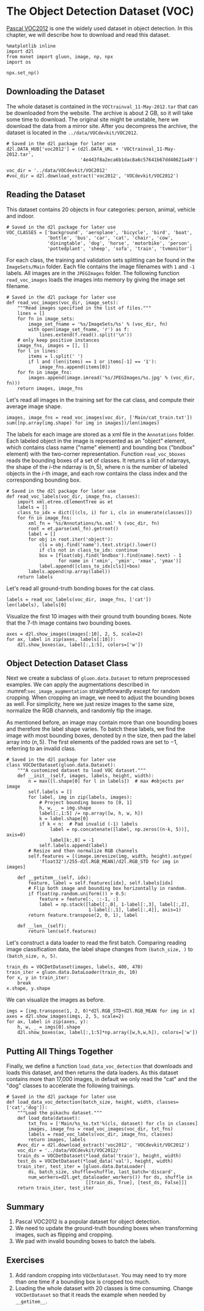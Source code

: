 # The Object Detection Dataset (VOC)

[Pascal VOC2012](http://host.robots.ox.ac.uk/pascal/VOC/voc2012/) is one the widely used dataset in object detection. In this chapter, we will describe how to download and read this dataset.

```{.python .input  n=4}
%matplotlib inline
import d2l
from mxnet import gluon, image, np, npx
import os

npx.set_np()
```

## Downloading the Dataset

The whole dataset is contained in the `VOCtrainval_11-May-2012.tar` that can be downloaded from the website. The archive is about 2 GB, so it will take some time to download. The original site might be unstable, here we download the data from a mirror site.  After you decompress the archive, the dataset is located in the `../data/VOCdevkit/VOC2012`.

```{.python .input  n=5}
# Saved in the d2l package for later use
d2l.DATA_HUB['voc2012'] = (d2l.DATA_URL + 'VOCtrainval_11-May-2012.tar',
                           '4e443f8a2eca6b1dac8a6c57641b67dd40621a49')

voc_dir = '../data/VOCdevkit/VOC2012'
#voc_dir = d2l.download_extract('voc2012', 'VOCdevkit/VOC2012')
```

## Reading the Dataset

This dataset contains 20 objects in four categories: person, animal, vehicle and indoor.

```{.python .input  n=6}
# Saved in the d2l package for later use
VOC_CLASSES = ['background', 'aeroplane', 'bicycle', 'bird', 'boat',
               'bottle', 'bus', 'car', 'cat', 'chair', 'cow',
               'diningtable', 'dog', 'horse', 'motorbike', 'person',
               'pottedplant', 'sheep', 'sofa', 'train', 'tvmonitor']
```

For each class, the training and validation sets splitting can be found in the `ImageSets/Main` folder. Each file contains the image filenames with `1` and `-1` labels. All images are in the `JPEGImages` folder. The following function `read_voc_images` loads the images into memory by giving the image set filename.

```{.python .input  n=9}
# Saved in the d2l package for later use
def read_voc_images(voc_dir, image_sets):
    """Read images specified in the list of files."""
    lines = []
    for fn in image_sets:
        image_set_fname = '%s/ImageSets/%s' % (voc_dir, fn)
        with open(image_set_fname, 'r') as f:
            lines.extend(f.read().split('\n'))
    # only keep positive instances
    image_fns, images = [], []
    for l in lines:
        items = l.split(' ')
        if l and (len(items) == 1 or items[-1] == '1'):
            image_fns.append(items[0])
    for fn in image_fns:
        images.append(image.imread('%s/JPEGImages/%s.jpg' % (voc_dir, fn)))
    return images, image_fns
```

Let's read all images in the training set for the cat class, and compute their average image shape.

```{.python .input  n=10}
images, image_fns = read_voc_images(voc_dir, ['Main/cat_train.txt'])
sum([np.array(img.shape) for img in images])/len(images)
```

The labels for each image are stored as a xml file in the `Annotations` folder. Each labeled object in the image is represented as an "object" element, which contains class name ("name" element) and bounding box ("bndbox" element) with the two-corner representation. Function `read_voc_bboxes` reads the bounding boxes of a set of classes. It returns a list of ndarrays, the shape of the $i$-the ndarray is $(n, 5)$, where $n$ is the number of labeled objects in the $i$-th image, and each row contains the class index and the corresponding bounding box.

```{.python .input  n=11}
# Saved in the d2l package for later use
def read_voc_labels(voc_dir, image_fns, classes):
    import xml.etree.cElementTree as et
    labels = []
    class_to_idx = dict([(cls, i) for i, cls in enumerate(classes)])
    for fn in image_fns:
        xml_fn = '%s/Annotations/%s.xml' % (voc_dir, fn)
        root = et.parse(xml_fn).getroot()
        label = []
        for obj in root.iter('object'):
            cls = obj.find('name').text.strip().lower()
            if cls not in class_to_idx: continue
            box = [float(obj.find('bndbox').find(name).text) - 1
                   for name in ('xmin', 'ymin', 'xmax', 'ymax')]
            label.append([class_to_idx[cls]]+box)
        labels.append(np.array(label))
    return labels
```

Let's read all ground-truth bonding boxes for the cat class.

```{.python .input  n=12}
labels = read_voc_labels(voc_dir, image_fns, ['cat'])
len(labels), labels[0]
```

Visualize the first 10 images with their ground truth bounding boxes. Note that the $7$-th image contains two bounding boxes.

```{.python .input  n=13}
axes = d2l.show_images(images[:10], 2, 5, scale=2)
for ax, label in zip(axes, labels[:10]):
    d2l.show_boxes(ax, label[:,1:5], colors=['w'])
```

## Object Detection Dataset Class

Next we create a subclass of `gluon.data.Dataset` to return preprocessed examples. We can apply the augmentations described in :numref:`sec_image_augmentation` straightforwardly except for random cropping. When cropping an image, we need to adjust the bounding boxes as well. For simplicity, here we just resize images to the same size, normalize the RGB channels, and randomly flip the image.


As mentioned before, an image may contain more than one bounding boxes and therefore the label shape varies. To batch these labels, we find the image with most bounding boxes, denoted by $n$ the size, then pad the label array into $(n,5)$. The first elements of the padded rows are set to $-1$, referring to an invalid class.

```{.python .input  n=14}
# Saved in the d2l package for later use
class VOCDetDataset(gluon.data.Dataset):
    """A customized dataset to load VOC dataset."""
    def __init__(self, images, labels, height, width):
        n = max([l.shape[0] for l in labels])  # max #objects per image
        self.labels = []
        for label, img in zip(labels, images):
            # Project bounding boxes to [0, 1]
            h, w, _ = img.shape
            label[:,1:5] /= np.array([w, h, w, h])
            k = label.shape[0]
            if k < n:  # Pad invalid (-1) labels
                label = np.concatenate([label, np.zeros((n-k, 5))], axis=0)
                label[k:,0] = -1
            self.labels.append(label)
        # Resize and then normalize RGB channels
        self.features = [(image.imresize(img, width, height).astype(
            'float32')/255-d2l.RGB_MEAN)/d2l.RGB_STD for img in images]

    def __getitem__(self, idx):
        feature, label = self.features[idx], self.labels[idx]
        # Flip both image and bounding box horizontally in random.
        if float(np.random.uniform()) > 0.5:
            feature = feature[:, ::-1, :]
            label = np.stack([label[:,0], 1-label[:,3], label[:,2],
                              1-label[:,1], label[:,4]], axis=1)
        return feature.transpose(2, 0, 1), label

    def __len__(self):
        return len(self.features)
```

Let's construct a data loader to read the first batch. Comparing reading image classification data, the label shape changes from `(batch_size, )` to `(batch_size, n, 5)`.

```{.python .input  n=15}
train_ds = VOCDetDataset(images, labels, 400, 470)
train_iter = gluon.data.DataLoader(train_ds, 10)
for x, y in train_iter:
    break
x.shape, y.shape
```

We can visualize the images as before.

```{.python .input  n=20}
imgs = [img.transpose(1, 2, 0)*d2l.RGB_STD+d2l.RGB_MEAN for img in x]
axes = d2l.show_images(imgs, 2, 5, scale=2)
for ax, label in zip(axes, y):
    h, w, _ = imgs[0].shape
    d2l.show_boxes(ax, label[:,1:5]*np.array([w,h,w,h]), colors=['w'])
```

## Putting All Things Together

Finally, we define a function `load_data_voc_detection` that downloads and loads this dataset, and then returns the data loaders. As this dataset contains more than 17,000 images, in default we only read the "cat" and the "dog" classes to accelerate the following trainings.

```{.python .input  n=25}
# Saved in the d2l package for later use
def load_data_voc_detection(batch_size, height, width, classes=['cat','dog']):
    """Load the pikachu dataset."""
    def load_data(dataset):
        txt_fns = ['Main/%s_%s.txt'%(cls, dataset) for cls in classes]
        images, image_fns = read_voc_images(voc_dir, txt_fns)
        labels = read_voc_labels(voc_dir, image_fns, classes)
        return images, labels
    #voc_dir = d2l.download_extract('voc2012', 'VOCdevkit/VOC2012')
    voc_dir = '../data/VOCdevkit/VOC2012/'
    train_ds = VOCDetDataset(*load_data('train'), height, width)
    test_ds = VOCDetDataset(*load_data('val'), height, width)
    train_iter, test_iter = [gluon.data.DataLoader(
        ds, batch_size, shuffle=shuffle, last_batch='discard',
        num_workers=d2l.get_dataloader_workers()) for ds, shuffle in
                             [[train_ds, True], [test_ds, False]]]
    return train_iter, test_iter
```

## Summary

1. Pascal VOC2012 is a popular dataset for object detection.
1. We need to update the ground-truth bounding boxes when transforming images, such as flipping and cropping.
1. We pad with invalid bounding boxes to batch the labels.


## Exercises

1. Add random cropping into `VOCDetDataset`. You may need to try more than one time if a bounding box is cropped too much.
1. Loading the whole dataset with 20 classes is time consuming. Change `VOCDetDataset` so that it reads the example when needed by `__getitem__`.
